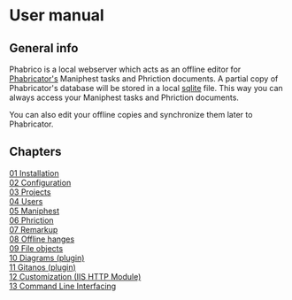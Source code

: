 <!--
  Title: Phabrico
  Description: offline editor for Phabricator's  Maniphest tasks and Phriction documents
  Author: gjacobs
  -->

<meta name="google-site-verification" content="Y9X2IDTLwcmyNHj10yojYbwM9s_LsBs7s7OcJaPzca8" />

# User manual

## General info

Phabrico is a local webserver which acts as an offline editor for [Phabricator's](https://www.phacility.com/phabricator/) Maniphest tasks and Phriction documents.
A partial copy of Phabricator's database will be stored in a local [sqlite](https://www.sqlite.org/index.html) file.
This way you can always access your Maniphest tasks and Phriction documents.

You can also edit your offline copies and synchronize them later to Phabricator.

## Chapters

<a href="01-Installation/">01 Installation</a><br />
<a href="02-Configuration/">02 Configuration</a><br />
<a href="03-Projects/">03 Projects</a><br />
<a href="04-Users/">04 Users</a><br />
<a href="05-Maniphest/">05 Maniphest</a><br />
<a href="06-Phriction/">06 Phriction</a><br />
<a href="07-Remarkup/">07 Remarkup</a><br />
<a href="08-OfflineChanges/">08 Offline hanges</a><br />
<a href="09-FileObjects/">09 File objects</a><br />
<a href="10-Diagrams/">10 Diagrams (plugin)</a><br />
<a href="11-Gitanos/">11 Gitanos (plugin)</a><br />
<a href="12-Customization/">12 Customization (IIS HTTP Module)</a><br />
<a href="13-CommandLineInterfacing/">13 Command Line Interfacing</a><br />
